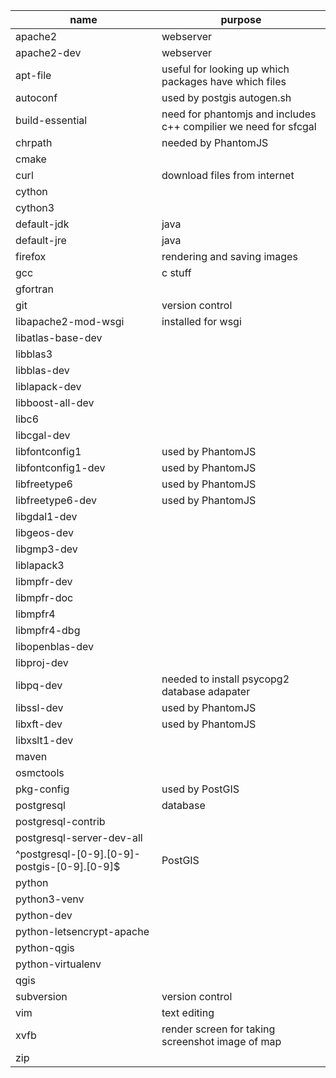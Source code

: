 |         name         | purpose   |
| -------------------- | --------- |
| apache2              | webserver |
| apache2-dev          | webserver |
| apt-file             | useful for looking up which packages have which files |
| autoconf             | used by postgis autogen.sh |
| build-essential      | need for phantomjs and includes c++ compilier we need for sfcgal |
| chrpath              | needed by PhantomJS |
| cmake                |                     |
| curl                 | download files from internet |
| cython               | |
| cython3              | |
| default-jdk          | java |
| default-jre          | java |
| firefox              | rendering and saving images |
| gcc                  | c stuff |
| gfortran             |         |
| git                  | version control |
| libapache2-mod-wsgi  | installed for wsgi |
| libatlas-base-dev    | |
| libblas3             | |
| libblas-dev          | |
| liblapack-dev        | |
| libboost-all-dev     | |
| libc6                | |
| libcgal-dev          | |
| libfontconfig1       | used by PhantomJS |
| libfontconfig1-dev   | used by PhantomJS |
| libfreetype6         | used by PhantomJS |
| libfreetype6-dev     | used by PhantomJS |
| libgdal1-dev         | |
| libgeos-dev          | |
| libgmp3-dev          | |
| liblapack3           | |
| libmpfr-dev          | |
| libmpfr-doc          | |
| libmpfr4             | |
| libmpfr4-dbg         | |
| libopenblas-dev      | |
| libproj-dev          | |
| libpq-dev            | needed to install psycopg2 database adapater |
| libssl-dev           | used by PhantomJS |
| libxft-dev           | used by PhantomJS |
| libxslt1-dev         | |
| maven                | |
| osmctools            | |
| pkg-config           | used by PostGIS |
| postgresql           | database |
| postgresql-contrib   | |
| postgresql-server-dev-all | |
| ^postgresql-[0-9].[0-9]-postgis-[0-9].[0-9]$ | PostGIS |
| python               | |
| python3-venv         | |
| python-dev           | |
| python-letsencrypt-apache | |
| python-qgis          | |
| python-virtualenv    | |
| qgis                 | |
| subversion           | version control |
| vim                  | text editing |
| xvfb                 | render screen for taking screenshot image of map |
| zip                  | |

